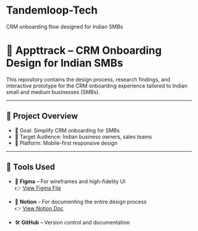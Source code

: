 # Tandemloop-Tech
CRM onboarding flow designed for Indian SMBs
# 📲 Appttrack – CRM Onboarding Design for Indian SMBs

This repository contains the design process, research findings, and interactive prototype for the CRM onboarding experience tailored to Indian small and medium businesses (SMBs).

---

## 📌 Project Overview

- 🎯 Goal: Simplify CRM onboarding for SMBs
- 👥 Target Audience: Indian business owners, sales teams
- 📱 Platform: Mobile-first responsive design

---

## 🧰 Tools Used

- 🎨 **Figma** – For wireframes and high-fidelity UI  
  👉 [View Figma File](https://www.figma.com/design/1VamPwJ4Pt2XvA9jn7Q7Z4/Tandemloop-Tech?node-id=17-369&t=O4H0uE7yd6mVbZp-1)

- 📁 **Notion** – For documenting the entire design process  
  👉 [View Notion Doc](https://www.notion.so/Tandemloop-Design-Process-22a653907c3080489131ca7af56e893c)

- 🛠️ **GitHub** – Version control and documentation




